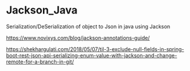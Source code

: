 # Jackson_Java
Serialization/DeSerialization of object to Json in java using Jackson

https://www.novixys.com/blog/jackson-annotations-guide/

https://shekhargulati.com/2018/05/07/til-3-exclude-null-fields-in-spring-boot-rest-json-api-serializing-enum-value-with-jackson-and-change-remote-for-a-branch-in-git/
